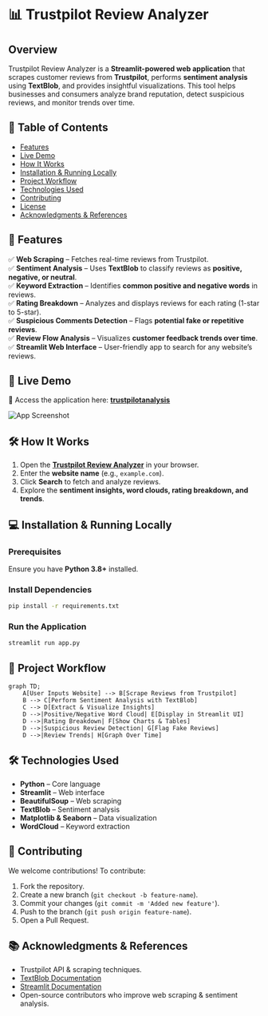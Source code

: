 # 📊 Trustpilot Review Analyzer

## Overview
Trustpilot Review Analyzer is a **Streamlit-powered web application** that scrapes customer reviews from **Trustpilot**, performs **sentiment analysis** using **TextBlob**, and provides insightful visualizations. This tool helps businesses and consumers analyze brand reputation, detect suspicious reviews, and monitor trends over time.

## 📑 Table of Contents
- [Features](#features)
- [Live Demo](#live-demo)
- [How It Works](#how-it-works)
- [Installation & Running Locally](#installation--running-locally)
- [Project Workflow](#project-workflow)
- [Technologies Used](#technologies-used)
- [Contributing](#contributing)
- [License](#license)
- [Acknowledgments & References](#acknowledgments--references)

## 🚀 Features
✅ **Web Scraping** – Fetches real-time reviews from Trustpilot.  
✅ **Sentiment Analysis** – Uses **TextBlob** to classify reviews as **positive, negative, or neutral**.  
✅ **Keyword Extraction** – Identifies **common positive and negative words** in reviews.  
✅ **Rating Breakdown** – Analyzes and displays reviews for each rating (1-star to 5-star).  
✅ **Suspicious Comments Detection** – Flags **potential fake or repetitive reviews**.  
✅ **Review Flow Analysis** – Visualizes **customer feedback trends over time**.  
✅ **Streamlit Web Interface** – User-friendly app to search for any website’s reviews.  

## 🎥 Live Demo
🔗 Access the application here: **[trustpilotanalysis](https://trustpilotanalysis.streamlit.app/)**  

![App Screenshot](#)  

## 🛠 How It Works
1. Open the **[Trustpilot Review Analyzer](https://trustpilotanalysis.streamlit.app/)** in your browser.
2. Enter the **website name** (e.g., `example.com`).
3. Click **Search** to fetch and analyze reviews.
4. Explore the **sentiment insights, word clouds, rating breakdown, and trends**.

## 💻 Installation & Running Locally

### Prerequisites
Ensure you have **Python 3.8+** installed.

### Install Dependencies
```bash
pip install -r requirements.txt
```

### Run the Application
```bash
streamlit run app.py
```

## 🔄 Project Workflow
```mermaid
graph TD;
    A[User Inputs Website] --> B[Scrape Reviews from Trustpilot]
    B --> C[Perform Sentiment Analysis with TextBlob]
    C --> D[Extract & Visualize Insights]
    D -->|Positive/Negative Word Cloud| E[Display in Streamlit UI]
    D -->|Rating Breakdown| F[Show Charts & Tables]
    D -->|Suspicious Review Detection| G[Flag Fake Reviews]
    D -->|Review Trends| H[Graph Over Time]
```

## 🛠 Technologies Used
- **Python** – Core language
- **Streamlit** – Web interface
- **BeautifulSoup** – Web scraping
- **TextBlob** – Sentiment analysis
- **Matplotlib & Seaborn** – Data visualization
- **WordCloud** – Keyword extraction

## 🤝 Contributing
We welcome contributions! To contribute:
1. Fork the repository.
2. Create a new branch (`git checkout -b feature-name`).
3. Commit your changes (`git commit -m 'Added new feature'`).
4. Push to the branch (`git push origin feature-name`).
5. Open a Pull Request.


## 📚 Acknowledgments & References
- Trustpilot API & scraping techniques.
- [TextBlob Documentation](https://textblob.readthedocs.io/)
- [Streamlit Documentation](https://docs.streamlit.io/)
- Open-source contributors who improve web scraping & sentiment analysis.
